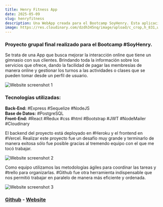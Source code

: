 ```yaml
---
title: Henry Fitness App
date: 2025-05-09
slug: henryfitness
description: Una WebApp creada para el Bootcamp SoyHenry. Esta aplicación busca mejorar la interacción en línea que un gimnasio tiene con sus clientes. (Backend en Heroku roto).
image: https://res.cloudinary.com/dzdh345nq/image/upload/c_crop,h_831,w_1400/v1663123854/git/Screenshot_4_ix133e.png
---
```


### Proyecto grupal final realizado para el Bootcamp #SoyHenry.

Se trata de una App que busca mejorar la interacción online que tiene un gimnasio con sus clientes. Brindando toda la información sobre los servicios que ofrece, dando la facilidad de pagar las membresías de manera online y gestionar los turnos a las actividades o clases que se pueden tomar desde un perfil de usuario.

![Website screenshot 1](https://res.cloudinary.com/dzdh345nq/image/upload/c_crop,h_831,w_1400/v1663123854/git/Screenshot_4_ix133e.png "Website")

### Tecnologías utilizadas:

**Back-End:** #Express #Sequelize #NodeJS\
**Base de Datos:** #PostgreSQL\
**Front-End:** #React #Redux #css #html #Bootstrap #JWT #NodeMailer #Cloudinary

El backend del proyecto está deployado en #Heroku y el frontend en #Vercel. Realizar este proyecto fue un desafío muy grande y terminarlo de manera exitosa sólo fue posible gracias al tremendo equipo con el que me tocó trabajar.

![Website screenshot 2](https://res.cloudinary.com/dzdh345nq/image/upload/c_crop,h_922,w_1480/v1663123817/git/Screenshot_3_ytf7gc.png "Website")

Como equipo utilizamos las metodologías ágiles para coordinar las tareas y #trello para organizarlas. #Github fue otra herramienta indispensable que nos permitió trabajar en paralelo de manera más eficiente y ordenada.

![Website screenshot 3](https://res.cloudinary.com/dzdh345nq/image/upload/v1677717463/git/Screenshot_from_2023-03-01_21-37-07_zpzh0p.png "Website")


### [Github](https://github.com/CAROLMEJIA/DONDE_ENTRENO) - [Website](https://hfitness.vercel.app/)

